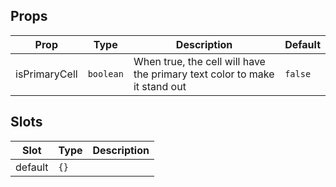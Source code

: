 <!-- This file is automatically generated, do not edit manually. -->

## Props

| Prop | Type | Description | Default |
| ---- | ---- | ----------- | ------- |
| isPrimaryCell | `boolean` | When true, the cell will have the primary text color to make it stand out | `false` |


## Slots

| Slot | Type | Description |
| --------- | ---- | ----------- |
| default | `{}` |  |

